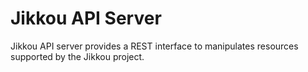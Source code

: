 # Jikkou API Server

Jikkou API server provides a REST interface to manipulates resources supported by the Jikkou project.